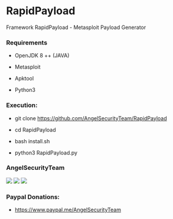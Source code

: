 # RapidPayload

Framework RapidPayload - Metasploit Payload Generator 

<h3> Requirements </h3>
 
 * OpenJDK 8 ++ (JAVA)
 
 * Metasploit
 
 * Apktool
 
 * Python3
 
<h3> Execution: </h3>

* git clone https://github.com/AngelSecurityTeam/RapidPayload

* cd RapidPayload

* bash install.sh

* python3 RapidPayload.py

<h3>AngelSecurityTeam</h3>

<img src="https://github.com/AngelSecurityTeam/RapidPayload/blob/master/Image/Android.png">


<img src="https://github.com/AngelSecurityTeam/RapidPayload/blob/master/Image/linux.png">

<img src="https://github.com/AngelSecurityTeam/RapidPayload/blob/master/Image/ngrok_py.png">

<h3> Paypal Donations: </h3>

* https://www.paypal.me/AngelSecurityTeam
